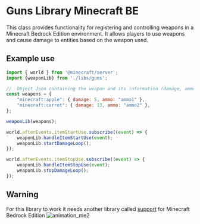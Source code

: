 # Guns Library Minecraft BE
This class provides functionality for registering and controlling weapons in a Minecraft Bedrock Edition environment. 
It allows players to use weapons and cause damage to entities based on the weapon used.
## Example use
```js
import { world } from '@minecraft/server';
import {weaponLib} from './libs/guns';

//  Object Json containing the weapon and its information (damage, ammo). Remember that the ammo must be a scoreboard for the code to work and the item used must be one that can be consumed.
const weapons = {
    "minecraft:apple": { damage: 5, ammo: "ammo1" },
    "minecraft:carrot": { damage: 13, ammo: "ammo2" },
};

weaponLib(weapons);

world.afterEvents.itemStartUse.subscribe((event) => {
    weaponLib.handleItemStartUse(event);
    weaponLib.startDamageLoop();
});

world.afterEvents.itemStopUse.subscribe((event) => {
    weaponLib.handleItemStopUse(event);
    weaponLib.stopDamageLoop();
});

```
## Warning
For this library to work it needs another library called [support](https://github.com/All4nBK/Support-Script-Bedrock) for Minecraft Bedrock Edition
![animation_me2](https://github.com/All4nBK/Guns-Library-Minecraft-BE/assets/101974432/0a6117fa-4f05-486f-ba62-05d8722ea525)
